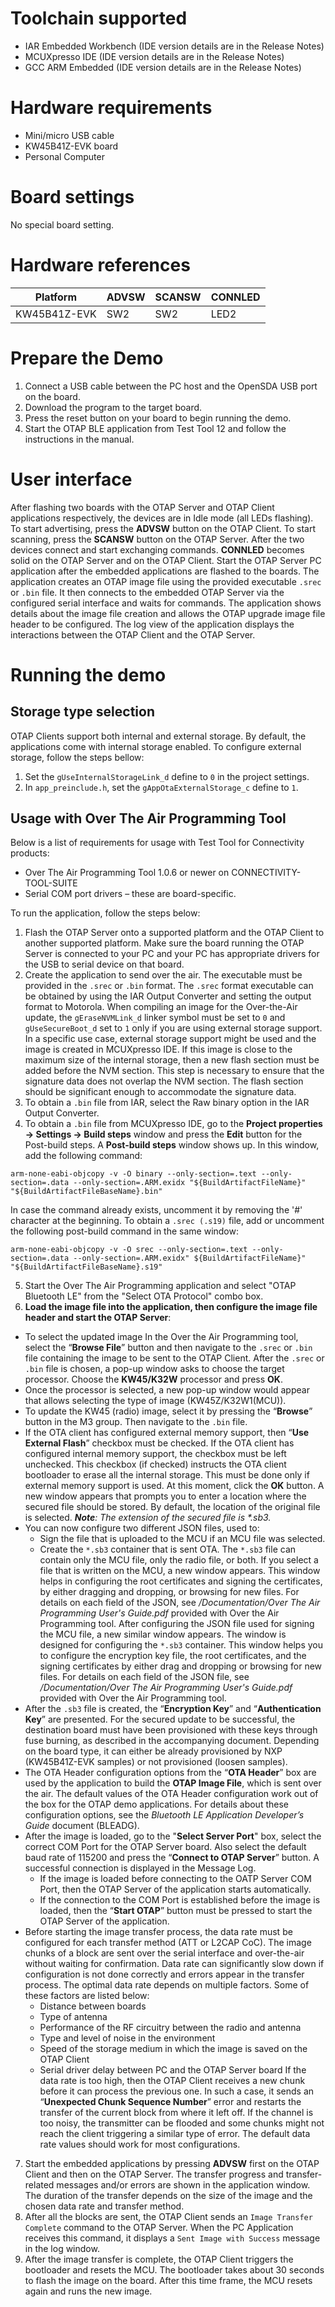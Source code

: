Toolchain supported
===================
- IAR Embedded Workbench (IDE version details are in the Release Notes)
- MCUXpresso IDE (IDE version details are in the Release Notes)
- GCC ARM Embedded (IDE version details are in the Release Notes)

Hardware requirements
=====================
- Mini/micro USB cable
- KW45B41Z-EVK board
- Personal Computer

Board settings
==============
No special board setting.

Hardware references
===================
|   Platform   | ADVSW | SCANSW | CONNLED |
|--------------|-------|--------|---------|
| KW45B41Z-EVK | SW2   | SW2    | LED2    |

Prepare the Demo
================
1.  Connect a USB cable between the PC host and the OpenSDA USB port on the board.
2.  Download the program to the target board.
3.  Press the reset button on your board to begin running the demo.
4.  Start the OTAP BLE application from Test Tool 12 and follow the instructions in the manual.

User interface
==============
After flashing two boards with the OTAP Server and OTAP Client applications respectively, the devices are in Idle mode (all LEDs flashing). To start advertising, press the **ADVSW** button on the OTAP Client. To start scanning, press the **SCANSW** button on the OTAP Server. After the two devices connect and start exchanging commands. **CONNLED** becomes solid on the OTAP Server and on the OTAP Client.
Start the OTAP Server PC application after the embedded applications are flashed to the boards. The application creates an OTAP image file using the provided executable `.srec` or `.bin` file. It then connects to the embedded OTAP Server via the configured serial interface and waits for commands. The application shows details about the image file creation and allows the OTAP upgrade image file header to be configured. The log view of the application displays the interactions between the OTAP Client and the OTAP Server.

Running the demo
================
## Storage type selection
OTAP Clients support both internal and external storage. By default, the applications come with internal storage enabled. To configure external storage, follow the steps bellow:
1. Set the `gUseInternalStorageLink_d` define to `0` in the project settings.
2. In `app_preinclude.h`, set the `gAppOtaExternalStorage_c` define to `1`.

## Usage with Over The Air Programming Tool
Below is a list of requirements for usage with Test Tool for Connectivity products:
- Over The Air Programming Tool 1.0.6 or newer on CONNECTIVITY-TOOL-SUITE
- Serial COM port drivers – these are board-specific.

To run the application, follow the steps below:
1. Flash the OTAP Server onto a supported platform and the OTAP Client to another supported platform. Make sure the board running the OTAP Server is connected to your PC and your PC has appropriate drivers for the USB to serial device on that board.
2. Create the application to send over the air. The executable must be provided in the `.srec` or `.bin` format. The `.srec` format executable can be obtained by using the IAR Output Converter and setting the output format to Motorola.
When compiling an image for the Over-the-Air update, the `gEraseNVMLink_d` linker symbol must be set to `0` and `gUseSecureBoot_d` set to `1` only if you are using external storage support. In a specific use case, external storage support might be used and the image is created in MCUXpresso IDE. If this image is close to the maximum size of the internal storage, then a new flash section must be added before the NVM section. This step is necessary to ensure that the signature data does not overlap the NVM section. The flash section should be significant enough to accommodate the signature data.
3. To obtain a `.bin` file from IAR, select the Raw binary option in the IAR Output Converter.
4. To obtain a `.bin` file from MCUXpresso IDE, go to the **Project properties -> Settings -> Build steps** window and press the **Edit** button for the Post-build steps. A **Post-build steps** window shows up. In this window, add the following command:
```
arm-none-eabi-objcopy -v -O binary --only-section=.text --only-section=.data --only-section=.ARM.exidx "${BuildArtifactFileName}" "${BuildArtifactFileBaseName}.bin"
```
In case the command already exists, uncomment it by removing the '#' character at the beginning.
To obtain a `.srec (.s19)` file, add or uncomment the following post-build command in the same window:
```
arm-none-eabi-objcopy -v -O srec --only-section=.text --only-section=.data --only-section=.ARM.exidx" ${BuildArtifactFileName}" "${BuildArtifactFileBaseName}.s19"
```
5. Start the Over The Air Programming application and select "OTAP Bluetooth LE" from the "Select OTA Protocol" combo box.
6. **Load the image file into the application, then configure the image file header and start the OTAP Server**:
- To select the updated image In the Over the Air Programming tool, select the “**Browse File**” button and then navigate to the `.srec` or `.bin` file containing the image to be sent to the OTAP Client. After the `.srec` or `.bin` file is chosen, a pop-up window asks to choose the target processor. Choose the **KW45/K32W** processor and press **OK**.
- Once the processor is selected, a new pop-up window would appear that allows selecting the type of image (KW45Z/K32W1(MCU)).
- To update the KW45 (radio) image, select it by pressing the “**Browse**” button in the M3 group. Then navigate to the `.bin` file.
- If the OTA client has configured external memory support, then “**Use External Flash**” checkbox must be checked. If the OTA client has configured internal memory support, the checkbox must be left unchecked.
This checkbox (if checked) instructs the OTA client bootloader to erase all the internal storage. This must be done only if external memory support is used.
At this moment, click the **OK** button. A new window appears that prompts you to enter a location where the secured file should be stored. By default, the location of the original file is selected.
_**Note**: The extension of the secured file is *.sb3._
- You can now configure two different JSON files, used to:
    - Sign the file that is uploaded to the MCU if an MCU file was selected.
    - Create the `*.sb3` container that is sent OTA. The `*.sb3` file can contain only the MCU file, only the radio file, or both.
If you select a file that is written on the MCU, a new window appears. This window helps in configuring the root certificates and signing the certificates, by either dragging and dropping, or browsing for new files. For details on each field of the JSON, see _/Documentation/Over The Air Programming User's Guide.pdf_ provided with Over the Air Programming tool.
After configuring the JSON file used for signing the MCU file, a new similar window appears. The window is designed for configuring the `*.sb3` container. This window helps you to configure the encryption key file, the root certificates, and the signing certificates by either drag and dropping or browsing for new files. For details on each field of the JSON file, see _/Documentation/Over The Air Programming User's Guide.pdf_ provided with Over the Air Programming tool.
- After the `.sb3` file is created, the “**Encryption Key**” and “**Authentication Key**” are presented. For the secured update to be successful, the destination board must have been provisioned with these keys through fuse burning, as described in the accompanying document. Depending on the board type, it can either be already provisioned by NXP (KW45B41Z-EVK samples) or not provisioned
(loosen samples).
- The OTA Header configuration options from the “**OTA Header**” box are used by the application to build the **OTAP Image File**, which is sent over the air. The default values of the OTA Header configuration work out of the box for the OTAP demo applications. For details about these configuration options, see the _Bluetooth LE Application Developer’s Guide_ document (BLEADG).
- After the image is loaded, go to the "**Select Server Port**" box, select the correct COM Port for the OTAP Server board. Also select the default baud rate of 115200 and press the “**Connect to OTAP Server**” button. A successful connection is displayed in the Message Log.
    - If the image is loaded before connecting to the OATP Server COM Port, then the OTAP Server of the application starts automatically.
    - If the connection to the COM Port is established before the image is loaded, then the “**Start OTAP**” button must be pressed to start the OTAP Server of the application.
- Before starting the image transfer process, the data rate must be configured for each transfer method (ATT or L2CAP CoC). The image chunks of a block are sent over the serial interface and over-the-air without waiting for confirmation. Data rate can significantly slow down if configuration is not done correctly and errors appear in the transfer process.
The optimal data rate depends on multiple factors. Some of these factors are listed below:
    - Distance between boards
    - Type of antenna
    - Performance of the RF circuitry between the radio and antenna
    - Type and level of noise in the environment
    - Speed of the storage medium in which the image is saved on the OTAP Client
    - Serial driver delay between PC and the OTAP Server board
If the data rate is too high, then the OTAP Client receives a new chunk before it can process the previous one. In such a case, it sends an “**Unexpected Chunk Sequence Number**” error and restarts the transfer of the current block from where it left off. If the channel is too noisy, the transmitter can be flooded and some chunks might not reach the client triggering a similar type of error. The default data rate values should work for most configurations.
7. Start the embedded applications by pressing **ADVSW** first on the OTAP Client and then on the OTAP Server. The transfer progress and transfer-related messages and/or errors are shown in the application window. The duration of the transfer depends on the size of the image and the chosen data rate and transfer method.
8. After all the blocks are sent, the OTAP Client sends an `Image Transfer Complete` command to the OTAP Server. When the PC Application receives this command, it displays a `Sent Image with Success` message in the log window.
9. After the image transfer is complete, the OTAP Client triggers the bootloader and resets the MCU. The bootloader takes about 30 seconds to flash the image on the board. After this time frame, the MCU resets again and runs the new image.
